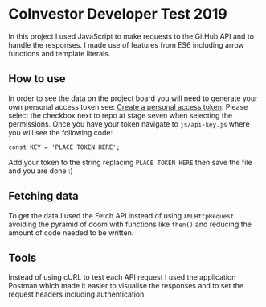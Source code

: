 # CoInvestor Developer Test 2019

In this project I used JavaScript to make requests to the GitHub API and to handle the responses. I made use of features from ES6 including arrow functions and template literals.

## How to use

In order to see the data on the project board you will need to generate your own personal access token see: [Create a personal access token](https://help.github.com/en/articles/creating-a-personal-access-token-for-the-command-line). Please select the checkbox next to repo at stage seven when selecting the permissions. Once you have your token navigate to `js/api-key.js` where you will see the following code:
 
`const KEY = 'PLACE TOKEN HERE';`

Add your token to the string replacing `PLACE TOKEN HERE` then save the file and you are done :)

## Fetching data

To get the data I used the Fetch API instead of using `XMLHttpRequest` avoiding the pyramid of doom with functions like `then()` and reducing the amount of code needed to be written.

## Tools

Instead of using cURL to test each API request I used the application Postman which made it easier to visualise the responses and to set the request headers including authentication.